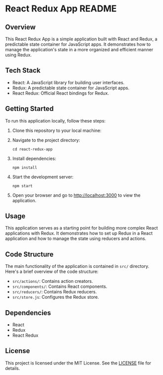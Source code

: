 # React Redux App README

## Overview

This React Redux App is a simple application built with React and Redux, a predictable state container for JavaScript apps. It demonstrates how to manage the application's state in a more organized and efficient manner using Redux.

## Tech Stack

- React: A JavaScript library for building user interfaces.
- Redux: A predictable state container for JavaScript apps.
- React Redux: Official React bindings for Redux.

## Getting Started

To run this application locally, follow these steps:

1. Clone this repository to your local machine:

2. Navigate to the project directory:

    ```
    cd react-redux-app
    ```

3. Install dependencies:

    ```
    npm install
    ```

4. Start the development server:

    ```
    npm start
    ```

5. Open your browser and go to [http://localhost:3000](http://localhost:3000) to view the application.

## Usage

This application serves as a starting point for building more complex React applications with Redux. It demonstrates how to set up Redux in a React application and how to manage the state using reducers and actions.

## Code Structure

The main functionality of the application is contained in `src/` directory. Here's a brief overview of the code structure:

- `src/actions/`: Contains action creators.
- `src/components/`: Contains React components.
- `src/reducers/`: Contains Redux reducers.
- `src/store.js`: Configures the Redux store.

## Dependencies

- React
- Redux
- React Redux

## License

This project is licensed under the MIT License. See the [LICENSE](LICENSE) file for details.
